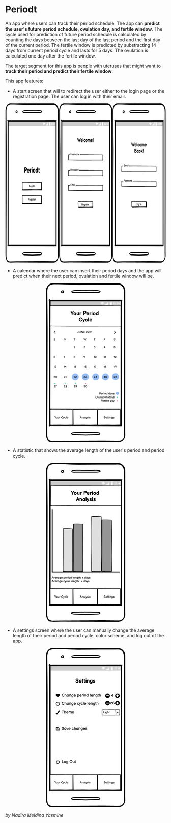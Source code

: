 # Periodt

An app where users can track their period schedule. The app can **predict the user's future period schedule, ovulation day, and fertile window**. The cycle used for prediction of future period schedule is calculated by counting the days between the last day of the last period and the first day of the current period. The fertile window is predicted by substracting 14 days from current period cycle and lasts for 5 days. The ovulation is calculated one day after the fertile window.

The target segment for this app is people with uteruses that might want to **track their period and predict their fertile window**.

This app features:

* A start screen that will to redirect the user either to the login page or the registration page. The user can log in with their email.

<p align="center">
<img src="./start screen.png" alt="demo of the login function" width="750" height="500">
</p>

* A calendar where the user can insert their period days and the app will predict when their next period, ovulation and fertile window will be.

<p align="center">
<img src="./calendar.png" alt="demo of the login function" width="250" height="500">
</p>

* A statistic that shows the average length of the user's period and period cycle.

<p align="center">
<img src="./analysis.png" alt="demo of the login function" width="250" height="500">
</p>
  
* A settings screen where the user can manually change the average length of their period and period cycle, color scheme, and log out of the app.

<p align="center">
<img src="./settings.png" alt="demo of the login function" width="250" height="500">
</p>

_by Nadira Meidina Yasmine_
